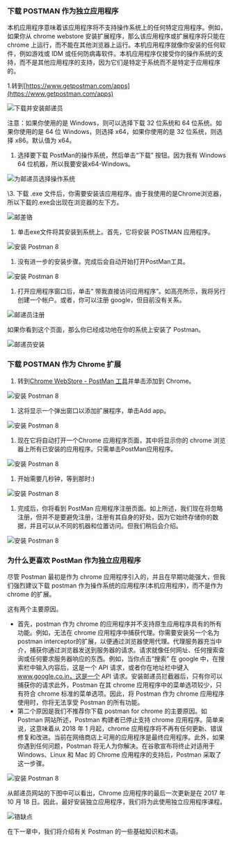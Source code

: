 ### 下载 POSTMAN 作为独立应用程序

本机应用程序意味着该应用程序将不支持操作系统上的任何特定应用程序。例如，如果你从 chrome webstore 安装扩展程序，那么该应用程序或扩展程序将只能在 chrome 上运行，而不能在其他浏览器上运行。本机应用程序就像你安装的任何软件，例如游戏或 IDM 或任何防病毒软件。本机应用程序仅接受你的操作系统的支持，而不是其他应用程序的支持，因为它们是特定于系统而不是特定于应用程序的。

1.转到[https://www.getpostman.com/apps](https://www.getpostman.com/apps)

![下载并安装邮递员](https://www.toolsqa.com/gallery/Postman/1.Download%20and%20Install%20Postman.png)

注意：如果你使用的是 Windows，则可以选择下载 32 位系统和 64 位系统。如果你使用的是 64 位 Windows，则选择 x64，如果你使用的是 32 位系统，则选择 x86。默认值为 x64。

1.  选择要下载 PostMan的操作系统，然后单击“下载” 按钮。因为我有 Windows 64 位机器，所以我要安装x64-Windows。

![为邮递员选择操作系统](https://www.toolsqa.com/gallery/Postman/2.select%20OS%20for%20postman.png)

\3. 下载 .exe 文件后，你需要安装该应用程序。由于我使用的是Chrome浏览器，所以下载的.exe会出现在浏览器的左下方。

![邮差铬](https://www.toolsqa.com/gallery/Postman/3.Postman%20Chrome.png)

1.  单击exe文件将其安装到系统上。首先，它将安装 POSTMAN 应用程序。

![安装 Postman 8](https://www.toolsqa.com/gallery/Postman/4.Install%20Postman%208.png)

1.  没有进一步的安装步骤。完成后会自动开始打开PostMan工具。

![安装 Postman 8](https://www.toolsqa.com/gallery/Postman/5.Install%20Postman%208.png)

1.  打开应用程序窗口后，单击“ 带我直接访问应用程序”。如高亮所示，我将另行创建一个帐户。或者，你可以注册 google，但目前没有关系。

![邮递员注册](https://www.toolsqa.com/gallery/Postman/6.Postman%20Sign%20up.png)

如果你看到这个页面，那么你已经成功地在你的系统上安装了 Postman。

![邮递员安装](https://www.toolsqa.com/gallery/Postman/7.Postman-%20Installed.png)

### 下载 POSTMAN 作为 Chrome 扩展

1) 转到[Chrome WebStore - PostMan 工具](https://www.getpostman.com/apps)并单击添加到 Chrome。

![安装 Postman 8](https://www.toolsqa.com/gallery/Postman/8.Install%20Postman%208.png)

1.  这将显示一个弹出窗口以添加扩展程序，单击Add app。

![安装 Postman 8](https://www.toolsqa.com/gallery/Postman/9.Install%20Postman%208.png)

1.  现在它将自动打开一个Chrome 应用程序页面，其中将显示你的 chrome 浏览器上所有已安装的应用程序。只需单击PostMan应用程序。

![安装 Postman 8](https://www.toolsqa.com/gallery/Postman/10.Install%20Postman%208.png)

1.  开始需要几秒钟，等到那时:)

![安装 Postman 8](https://www.toolsqa.com/gallery/Postman/11.Install%20Postman%208.png)

1.  完成后，你将看到 PostMan 应用程序注册页面。如上所述，我们现在将忽略注册，但并不是要避免注册，注册有其自身的好处，因为它始终存储你的数据，并且可以从不同的机器和位置访问。但我们稍后会介绍。

![安装 Postman 8](https://www.toolsqa.com/gallery/Postman/12.Install%20Postman%208.png)

### 为什么更喜欢 PostMan 作为独立应用程序

尽管 Postman 最初是作为 chrome 应用程序引入的，并且在早期功能强大，但我们强烈建议下载 postman 作为操作系统的应用程序(本机应用程序)，而不是作为 chrome 的扩展。

这有两个主要原因。

-   首先，postman 作为 chrome 的应用程序并不支持原生应用程序具有的所有功能。例如，无法在 chrome 应用程序中捕获代理。你需要安装另一个名为postman interceptor的扩展，以便通过浏览器使用代理。代理服务器充当中介，捕获你通过浏览器发送到服务器的请求。请求就像任何网址、任何搜索查询或任何要求服务器响应的东西。例如，当你点击“搜索” 在 google 中，在搜索栏中输入内容后，这是一个 API 请求，或者你在地址栏中键入 www.google.co.in，这是一个 API 请求。安装邮递员拦截器后，只有你可以捕获你的请求此外，Postman 在其 chrome 应用程序中的菜单选项较少，只有符合 chrome 标准的菜单选项。因此，将 Postman 作为 chrome 应用程序使用时，你将无法享受 Postman 的所有功能。
-   第二个原因是我们不推荐你下载 postman for chrome 的主要原因。如 Postman 网站所述，Postman 构建者已停止支持 chrome 应用程序。简单来说，这意味着从 2018 年 1 月起，chrome 应用程序将不再有任何更新、错误修复和改进。当前在网络商店上可用的应用程序是最终应用程序。此外，如果你遇到任何问题，Postman 将无人为你解决。在谷歌宣布将终止对适用于 Windows、Linux 和 Mac 的 Chrome 应用程序的支持后，Postman 采取了这一步骤。

![安装 Postman 8](https://www.toolsqa.com/gallery/Postman/13.Install%20Postman%208.png)

从邮递员网站的下图中可以看出，Chrome 应用程序的最后一次更新是在 2017 年 10 月 18 日。因此，最好安装独立应用程序，我们将为此使用独立应用程序课程。

![铬缺点](https://www.toolsqa.com/gallery/Postman/14.chrome%20disadvantages.png)

在下一章中，我们将介绍有关 Postman 的一些基础知识和术语。